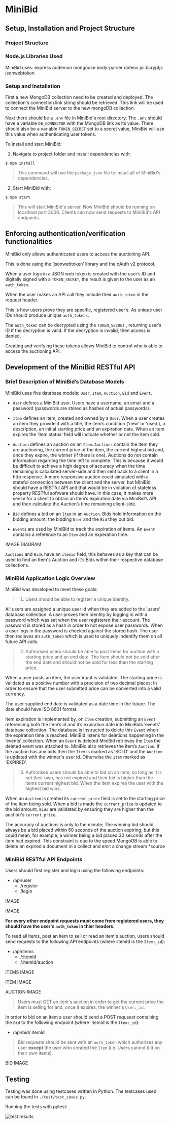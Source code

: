 # MiniBid
## Setup, Installation and Project Structure
### Project Structure

### Node.js Libraries Used
MiniBid uses: express nodemon mongoose body-parser dotenv joi bcryptjs jsonwebtoken
###  Setup and Installation 
First a new MongoDB collection need to be created and deployed. The collection's connection link string should be retrieved. This link will be used to connect the MiniBid server to the new mongoDB collection.

Next there should be a ```.env``` file in MiniBid's root directory. The ```.env``` should have  a variable ```DB_CONNECTOR``` with the MongoDB link as its value. There should also be a variable ```TOKEN_SECRET``` set to a secret value, MiniBid will use this value when authenticating user tokens.

To install and start MiniBid:
  
1. Navigate to project folder and install dependencies with: 
```
$ npm install
```
> This command will use the ```package.json``` file to install all of MiniBid's dependencies.
2. Start MiniBid with:
  ```
  $ npm start
  ```
  > This will start MiniBid's server.
  Now MiniBid should be running on localhost port 3000. Clients can now send requests to MiniBid's API endpoints. 
## Enforcing authentication/verification functionalities
MiniBid only allows authenticated users to access the auctioning API.

This is done using the ‘jsonwebtoken’ library and the oAuth v2 protocol.

When a user logs in a JSON web token is created with the user’s ID and digitally signed with a ```TOKEN_SECRET```, the result  is given to the user as an ```auth_token```.

When the user makes an API call they include their ```auth_token``` in the request header.

This is how users prove they are specific, registered user’s. As unique user IDs should produce unique ```auth_tokens```.

The ```auth_token``` can be decrypted using the ```TOKEN_SECRET``` , returning user’s ID if the decryption is valid. If the decryption is invalid, then access is denied.

Creating and verifying these tokens allows MiniBid to control who is able to access the auctioning API.
## Development of the MiniBid RESTful API
### Brief Description of MiniBid’s Database Models
MiniBid uses five database models: ```User```, ```Item```, ```Auction```, ```Bid``` and ```Event```.

- ```User``` defines a MiniBid user. Users have a username, an email and a password (passwords are stored as hashes of actual passwords). 

- ```Item``` defines an item, created and owned by a ```User```.  When a user creates an item they provide it with a title, the item’s condition (‘new’ or ‘used’), a description, an initial starting price and an expiration date. When an item expires the ‘item status’ field will indicate whether or not the item sold.

- ```Auction``` defines an auction on an ```Item```. ```Auctions``` contain the item they are auctioning, the current price of the item, the current highest bid and, once they expire, the winner (if there is one). Auctions do not contain information regarding the time left to complete. This is because it would be difficult to achieve a high degree of accuracy when the time remaining is calculated server-side and then sent back to a client in a http response. A more responsive auction could simulated with a stateful connection between the client and the server, but MiniBid should have a RESTful API and that would be in violation of stateless property RESTful software should have. In this case, it makes more sense for a client to obtain an Item’s expiration date via MiniBid’s API and then calculate the Auction’s time remaining client-side.

- ```Bid``` defines a bid on an ```Item``` in an ```Auction```. Bids hold information on the bidding amount, the bidding ```User``` and the ```Bid``` they out bid. 

- ```Events``` are used by MiniBid to track the expiration of items. An ```Event``` contains a reference to an ```Item``` and an experation time.

IMAGE DIAGRAM

```Auctions``` and ```Bids``` have an ```itemid``` field, this behaves as a key that can be used to find an Item's Auction and it's Bids within their respective database collections.
### MiniBid Application Logic Overview
MiniBid was developed to meet these goals:

> 1.  Users should be able to register a unique identity.

All users are assigned a unique user id when they are added to the 'users' database collection. A user proves their identity by logging in with a password which was set when the user registered their account. The password is stored as a hash in order to not expose user passwords. When a user logs in the password is checked against the stored hash. The user then recieves an ```auth_token``` which is used to uniquely indentify them on all future API calls.

> 2. Authorised users should be able to post items for auction with a starting price and an end date. The item should not be sold after the end date and should not be sold for less than the starting price.

When a user posts an item, the user input is validated. The starting price is validated as a positive number with a precision of two decimal places; In order to ensure that the user submitted price can be converted into a valid currency. 

The user supplied end date is validated as a date time in the future. The date should have ISO 8601 format.

Item expiration is implemented by, on ```Item``` creation, submitting an ```Event``` referencing both the item’s id and it’s expiration date into MiniBids ‘events’ database collection. The database is instructed to delete this ```Event``` when the expiration time is reached. MiniBid listens for deletions happening in the ‘events’ collection. When an ```Event``` is deleted MiniBid retrieves the ```Item``` the deleted event was attached to. MiniBid also retrieves the item’s ```Auction```. If the auction has any bids then the ```Item``` is marked as ‘SOLD’ and the ```Auction``` is updated with the winner's user id. Otherwise the ```Item``` marked as ‘EXPIRED’.

> 3. Authorised users should be able to bid on an item, so long as it is not their own, has not expired and their bid is higher than the items current highest bid. When the item expires the user with the highest bid wins.

When an ```Auction``` is created its ```current_price``` field is set to the starting price of the item being sold. When a bid is made the ```current_price``` is updated to the bid amount. ```Bids``` are validated by ensuring they are higher than the auction's ```current_price```. 

The accuracy of auctions is only to the minute; The winning bid should always be a bid placed within 60 seconds of the auction expiring, but this could mean, for example, a winner being a bid placed 30 seconds after the item had expired. This constraint is due to the speed MongoDB is able to delete an expired a document in a collect and emit a change stream *source

### MiniBid RESTful API Endpoints
Users should first register and login using the following endpoints:
- /api/user
  - /register
  - /login
 
 IMAGE
 
 IMAGE

<b>For every other endpoint requests must come from registered users, they should have the user's ```auth_token``` in thier headers.</b>

To read all items, post an item to sell or read an item's auction, users should send requests to the following API endpoints (where :itemId is the ```Item:_id```):
- /api/items
  - /:itemId
  - /:itemId/auction

ITEMS IMAGE

ITEM IMAGE

AUCTION IMAGE
> Users must GET an item's auction in order to get the current price the item is selling for and, once it expires, the winner's ```User:_id```.

In order to bid on an item a user should send a POST requsest containing the ```Bid``` to the following endpoint (where :itemId is the ```Item:_id```):
- /api/bid/:itemId
> Bid requests should be sent with an ```auth_token``` which authorizes any user <b>except</b> the user who created the ```Item``` (i.e. Users cannot bid on their own items). 

BID IMAGE
## Testing
Testing was done using testcases written in Python. The testcases used can be found in ```./test/test_cases.py```.

Running the tests with pytest: 

![test results](/images/test_results.png)
